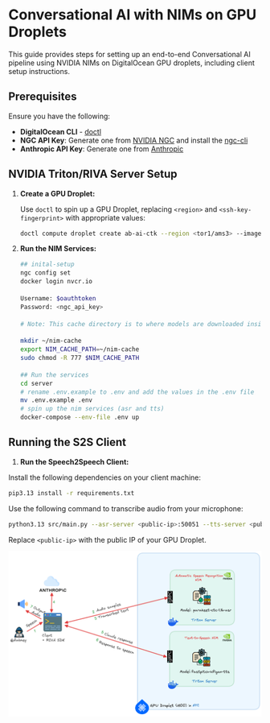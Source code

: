 # Conversational AI with NIMs on GPU Droplets

This guide provides steps for setting up an end-to-end Conversational AI pipeline using NVIDIA NIMs on DigitalOcean GPU droplets, including client setup instructions.

## Prerequisites

Ensure you have the following:

- **DigitalOcean CLI** - [doctl](https://docs.digitalocean.com/reference/doctl/how-to/install/)
- **NGC API Key**: Generate one from [NVIDIA NGC](https://org.ngc.nvidia.com/setup/api-key) and install the [ngc-cli](https://org.ngc.nvidia.com/setup/installers/cli)
- **Anthropic API Key**: Generate one from [Anthropic](https://docs.anthropic.com/en/api/getting-started)

## NVIDIA Triton/RIVA Server Setup

1. **Create a GPU Droplet:**

   Use `doctl` to spin up a GPU Droplet, replacing `<region>` and `<ssh-key-fingerprint>` with appropriate values:

   ```bash
   doctl compute droplet create ab-ai-ctk --region <tor1/ams3> --image gpu-h100x1-base --size gpu-h100x1-80gb --ssh-keys <ssh-key-fingerprint>
   ```

2. **Run the NIM Services:**

   ```bash
   ## inital-setup
   ngc config set
   docker login nvcr.io

   Username: $oauthtoken
   Password: <ngc_api_key>   

   # Note: This cache directory is to where models are downloaded inside the container. If this volume is not mounted, the container does a fresh download of the model every time the container starts

   mkdir ~/nim-cache
   export NIM_CACHE_PATH=~/nim-cache
   sudo chmod -R 777 $NIM_CACHE_PATH

   ## Run the services
   cd server
   # rename .env.example to .env and add the values in the .env file
   mv .env.example .env
   # spin up the nim services (asr and tts)
   docker-compose --env-file .env up
   ```

## Running the S2S Client

1. **Run the Speech2Speech Client:**

Install the following dependencies on your client machine:

```bash
pip3.13 install -r requirements.txt
```

Use the following command to transcribe audio from your microphone:

```bash
python3.13 src/main.py --asr-server <public-ip>:50051 --tts-server <public-ip>:50052 --language-code en-US --input-device 0 --output-device 1 --stream
```

Replace `<public-ip>` with the public IP of your GPU Droplet.

![Perceptra Image](perceptra.png)
